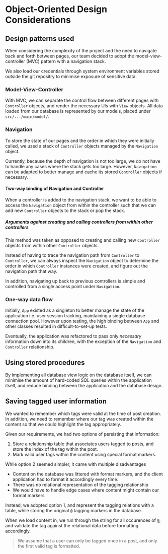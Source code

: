 # Object-Oriented Design Considerations

## Design patterns used

When considering the complexity of the project and the need to navigate back and forth between pages, our team decided to adopt the model-view-controller (MVC) pattern with a navigation stack.

We also load our credentials through system environment variables stored outside the git repositry to minimise exposure of sensitive data.

### Model-View-Controller

With MVC, we can separate the control flow between different pages with `Controller` objects, and render the necessary UIs with `View` objects. All data loaded from our database is represented by our models, placed under `src/.../main/model/`.

### Navigation

To store the state of our pages and the order in which they were initially called, we used a stack of `Controller` objects managed by the `Navigation` object.

Currently, because the depth of navigation is not too large, we do not have to handle any cases where the stack gets too large. However, `Navigation` can be adapted to better manage and cache its stored `Controller` objects if necessary.

#### Two-way binding of Navigation and Controller

When a controller is added to the navigation stack, we want to be able to access the `Navigation` object from within the controller such that we can add new `Controller` objects to the stack or pop the stack.

##### Arguments against creating and calling controllers from within other controllers

This method was taken as opposed to creating and calling new `Controller` objects from within other `Controller` objects. 

Instead of having to trace the navigation path from `Controller` to `Controller`, we can always inspect the `Navigation` object to determine the order in which `Controller` instances were created, and figure out the navigation path that way.

In addition, navigating up back to previous controllers is simple and controlled from a single access point under `Navigation`. 

### One-way data flow

Initially, `App` existed as a singleton to better manage the state of the application i.e. user session tracking, maintaining a single database connection pool. However upon testing, the high binding between `App` and other classes resulted in difficult-to-set-up tests.

Eventually, the application was refactored to pass only *necessary* information down into its children, with the exception of the `Navigation` and `Controller` relationship.

## Using stored procedures

By implementing all database view logic on the database itself, we can minimise the amount of hard-coded SQL queries within the application itself, and reduce binding between the application and the database design. 

## Saving tagged user information

We wanted to remember which tags were valid at the time of post creation. In addition, we need to remember where our tag was created within the content so that we could highlight the tag appropriately.

Given our requirements, we had two options of persisting that information:
1. Store a relationship table that associates users tagged to posts, and store the index of the tag within the post.
2. Mark valid user tags within the content using special format markers.

While option 2 seemed simpler, it came with multiple disadvantages
* Content on the database was littered with format markers, and the client application had to format it accordingly every time.
* There was no relational representation of the tagging relationship
* We would have to handle edge cases where content might contain our format markers

Instead, we adopted option 1, and represent the tagging relations with a table, while storing the original `@` tagging markers in the database.

When we load content in, we run through the string for all occurences of `@`, and validate the tag against the relational data before formatting accordingly.

> We assume that a user can only be tagged once in a post, and only the first valid tag is formatted.